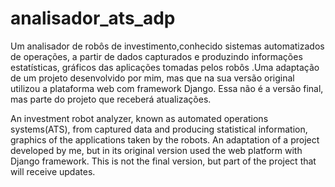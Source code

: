 # analisador_ats_adp
Um analisador de robôs de investimento,conhecido sistemas automatizados de operações, a partir de dados capturados e produzindo informações estatísticas, gráficos das aplicações tomadas pelos robôs .Uma adaptação de um projeto desenvolvido por mim, mas que na sua versão original utilizou a plataforma web com framework Django.  Essa não é a versão final, mas parte do projeto que receberá atualizações.

An investment robot analyzer, known as automated operations systems(ATS), from captured data and producing statistical information, graphics of the applications taken by the robots. An adaptation of a project developed by me, but in its original version used the web platform with Django framework.
This is not the final version, but part of the project that will receive updates.
